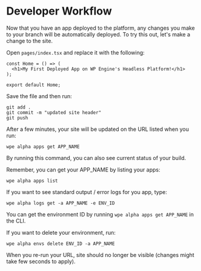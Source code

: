 # Developer Workflow

Now that you have an app deployed to the platform, any changes you make to your branch will be automatically deployed. To try this out, let's make a change to the site.

Open `pages/index.tsx` and replace it with the following:

```tsx
const Home = () => (
  <h1>My First Deployed App on WP Engine's Headless Platform!</h1>
);

export default Home;
```

Save the file and then run:

```
git add .
git commit -m "updated site header"
git push
```

After a few minutes, your site will be updated on the URL listed when you run:

```
wpe alpha apps get APP_NAME
```
By running this command, you can also see current status of your build.


Remember, you can get your APP_NAME by listing your apps:

```
wpe alpha apps list
```


If you want to see standard output / error logs for you app, type:
```
wpe alpha logs get -a APP_NAME -e ENV_ID
```
You can get the environment ID by running ```wpe alpha apps get APP_NAME``` in the CLI.


If you want to delete your environment, run:
```
wpe alpha envs delete ENV_ID -a APP_NAME 
```

When you re-run your URL, site should no longer be visible (changes might take few seconds to apply).
